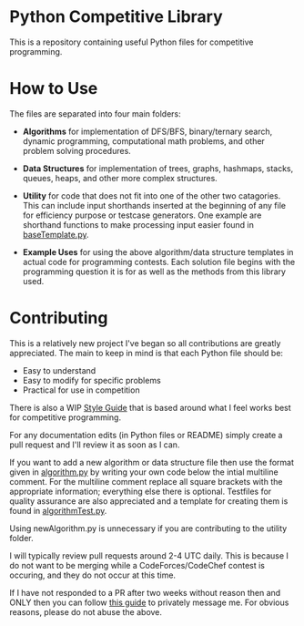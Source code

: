 # Python Competitive Library
This is a repository containing useful Python files for competitive programming. 

# How to Use
The files are separated into four main folders:

- **Algorithms** for implementation of DFS/BFS, binary/ternary search, dynamic programming, computational math problems, and other problem solving procedures.

- **Data Structures** for implementation of trees, graphs, hashmaps, stacks, queues, heaps, and other more complex structures.

- **Utility** for code that does not fit into one of the other two catagories. This can include input shorthands inserted at the beginning of any file for efficiency purpose or testcase generators. One example are shorthand functions to make processing input easier found in [baseTemplate.py](./templates/baseTemplate.py).

- **Example Uses** for using the above algorithm/data structure templates in actual code for programming contests. Each solution file begins with the programming question it is for as well as the methods from this library used.

# Contributing
This is a relatively new project I've began so all contributions are greatly appreciated. The main to keep in mind is that each Python file should be:

- Easy to understand
- Easy to modify for specific problems
- Practical for use in competition

There is also a WIP [Style Guide](./docs/styleguide.md) that is based around what I feel works best for competitive programming.

For any documentation edits (in Python files or README) simply create a pull request and I'll review it as soon as I can. 

If you want to add a new algorithm or data structure file then use the format given in [algorithm.py](./contributing/algorithm.py) by writing your own code below the intial multiline comment. For the multiline comment replace all square brackets with the appropriate information; everything else there is optional. Testfiles for quality assurance are also appreciated and a template for creating them is found in [algorithmTest.py](./contributing/algorithmTest.py). 

Using newAlgorithm.py is unnecessary if you are contributing to the utility folder.

I will typically review pull requests around 2-4 UTC daily. This is because I do not want to be merging while a CodeForces/CodeChef contest is occuring, and they do not occur at this time. 

If I have not responded to a PR after two weeks without reason then and ONLY then you can follow [this guide](https://stackoverflow.com/questions/12686545/how-to-leave-a-message-for-a-github-com-user) to privately message me. For obvious reasons, please do not abuse the above. 

